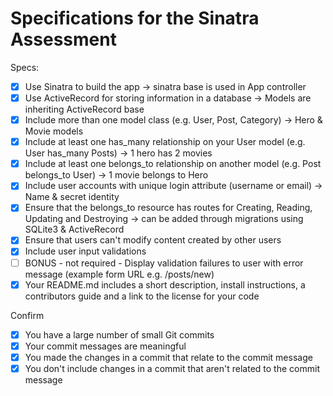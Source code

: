 # Specifications for the Sinatra Assessment

Specs:
- [x] Use Sinatra to build the app -> sinatra base is used in App controller
- [x] Use ActiveRecord for storing information in a database -> Models are inheriting ActiveRecord base
- [x] Include more than one model class (e.g. User, Post, Category) -> Hero & Movie models
- [x] Include at least one has_many relationship on your User model (e.g. User has_many Posts) -> 1 hero has 2 movies
- [x] Include at least one belongs_to relationship on another model (e.g. Post belongs_to User) -> 1 movie belongs to Hero
- [x] Include user accounts with unique login attribute (username or email) -> Name & secret identity
- [x] Ensure that the belongs_to resource has routes for Creating, Reading, Updating and Destroying -> can be added through migrations using SQLite3 & ActiveRecord
- [x] Ensure that users can't modify content created by other users
- [x] Include user input validations
- [ ] BONUS - not required - Display validation failures to user with error message (example form URL e.g. /posts/new)
- [x] Your README.md includes a short description, install instructions, a contributors guide and a link to the license for your code

Confirm
- [x] You have a large number of small Git commits
- [x] Your commit messages are meaningful
- [x] You made the changes in a commit that relate to the commit message
- [x] You don't include changes in a commit that aren't related to the commit message
